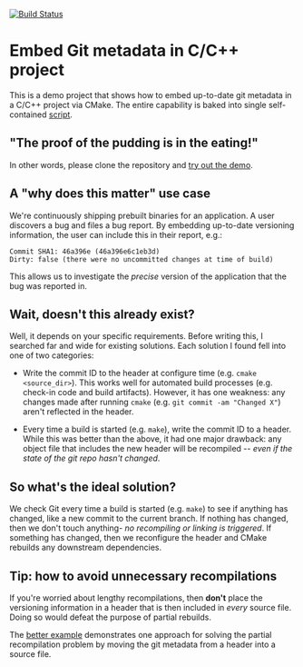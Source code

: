 [![Build Status](https://travis-ci.com/andrew-hardin/cmake-git-version-tracking.svg?branch=master)](https://travis-ci.com/andrew-hardin/cmake-git-version-tracking)
# Embed Git metadata in C/C++ project
This is a demo project that shows how to embed up-to-date
git metadata in a C/C++ project via CMake. The entire
capability is baked into single self-contained
[script](git_watcher.cmake).

## "The proof of the pudding is in the eating!"
In other words, please clone the repository and [try out the demo](hello-world/README.md).

## A "why does this matter" use case
We're continuously shipping prebuilt binaries for an
application. A user discovers a bug and files a bug report.
By embedding up-to-date versioning information, the user
can include this in their report, e.g.:

```
Commit SHA1: 46a396e (46a396e6c1eb3d)
Dirty: false (there were no uncommitted changes at time of build)
```

This allows us to investigate the _precise_ version of the
application that the bug was reported in.

## Wait, doesn't this already exist?
Well, it depends on your specific requirements. Before writing this, I
searched far and wide for existing solutions. Each solution I found fell
into one of two categories:

- Write the commit ID to the header at configure time (e.g. `cmake <source_dir>`).
  This works well for automated build processes (e.g. check-in code and build artifacts).
  However, it has one weakness: any changes made after running `cmake`
  (e.g. `git commit -am "Changed X"`) aren't reflected in the header.

- Every time a build is started (e.g. `make`), write the commit ID to a header.
  While this was better than the above, it had one major drawback:
  any object file that includes the new header will be recompiled -- _even if the state
  of the git repo hasn't changed_.

## So what's the ideal solution?
We check Git every time a build is started (e.g. `make`) to see if anything has changed,
like a new commit to the current branch. If nothing has changed, then we don't
touch anything- _no recompiling or linking is triggered_. If something has changed, then we
reconfigure the header and CMake rebuilds any downstream dependencies.

## Tip: how to avoid unnecessary recompilations
If you're worried about lengthy recompilations, then **don't** place the
versioning information in a header that is then included in _every_ source
file. Doing so would defeat the purpose of partial rebuilds.

The [better example](better-example/README.md) demonstrates one approach
for solving the partial recompilation problem by moving the git metadata
from a header into a source file.
